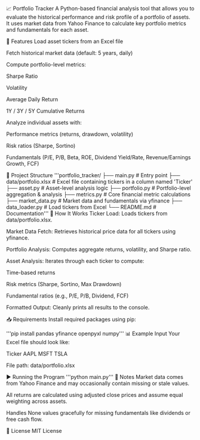📈 Portfolio Tracker
A Python-based financial analysis tool that allows you to evaluate the historical performance and risk profile of a portfolio of assets. It uses market data from Yahoo Finance to calculate key portfolio metrics and fundamentals for each asset.

🔧 Features
Load asset tickers from an Excel file

Fetch historical market data (default: 5 years, daily)

Compute portfolio-level metrics:

Sharpe Ratio

Volatility

Average Daily Return

1Y / 3Y / 5Y Cumulative Returns

Analyze individual assets with:

Performance metrics (returns, drawdown, volatility)

Risk ratios (Sharpe, Sortino)

Fundamentals (P/E, P/B, Beta, ROE, Dividend Yield/Rate, Revenue/Earnings Growth, FCF)

📁 Project Structure
'''portfolio_tracker/
├── main.py               # Entry point
├── data/portfolio.xlsx   # Excel file containing tickers in a column named 'Ticker'
├── asset.py              # Asset-level analysis logic
├── portfolio.py          # Portfolio-level aggregation & analysis
├── metrics.py            # Core financial metric calculations
├── market_data.py        # Market data and fundamentals via yfinance
├── data_loader.py        # Load tickers from Excel
└── README.md             # Documentation'''
🧠 How It Works
Ticker Load:
Loads tickers from data/portfolio.xlsx.

Market Data Fetch:
Retrieves historical price data for all tickers using yfinance.

Portfolio Analysis:
Computes aggregate returns, volatility, and Sharpe ratio.

Asset Analysis:
Iterates through each ticker to compute:

Time-based returns

Risk metrics (Sharpe, Sortino, Max Drawdown)

Fundamental ratios (e.g., P/E, P/B, Dividend, FCF)

Formatted Output:
Cleanly prints all results to the console.

📥 Requirements
Install required packages using pip:

'''pip install pandas yfinance openpyxl numpy'''
📊 Example Input
Your Excel file should look like:

Ticker
AAPL
MSFT
TSLA

File path: data/portfolio.xlsx

▶️ Running the Program
'''python main.py'''
📌 Notes
Market data comes from Yahoo Finance and may occasionally contain missing or stale values.

All returns are calculated using adjusted close prices and assume equal weighting across assets.

Handles None values gracefully for missing fundamentals like dividends or free cash flow.

📘 License
MIT License